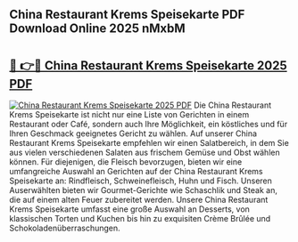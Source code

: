 ## China Restaurant Krems Speisekarte PDF Download Online 2025 nMxbM

# <h2><a href="http://gccm47.nevu.top/?p=China+Restaurant+Krems+Speisekarte">🔗 👉🔴 China Restaurant Krems Speisekarte 2025 PDF</a></h2>

[![China Restaurant Krems Speisekarte 2025 PDF](https://i.imgur.com/dBaPXMq.png)](http://gccm47.nevu.top/?p=China+Restaurant+Krems+Speisekarte)
Die China Restaurant Krems Speisekarte ist nicht nur eine Liste von Gerichten in einem Restaurant oder Café, sondern auch Ihre Möglichkeit, ein köstliches und für Ihren Geschmack geeignetes Gericht zu wählen. Auf unserer China Restaurant Krems Speisekarte empfehlen wir einen Salatbereich, in dem Sie aus vielen verschiedenen Salaten aus frischem Gemüse und Obst wählen können. Für diejenigen, die Fleisch bevorzugen, bieten wir eine umfangreiche Auswahl an Gerichten auf der China Restaurant Krems Speisekarte an: Rindfleisch, Schweinefleisch, Huhn und Fisch. Unseren Auserwählten bieten wir Gourmet-Gerichte wie Schaschlik und Steak an, die auf einem alten Feuer zubereitet werden. Unsere China Restaurant Krems Speisekarte umfasst eine große Auswahl an Desserts, von klassischen Torten und Kuchen bis hin zu exquisiten Crème Brûlée und Schokoladenüberraschungen.
